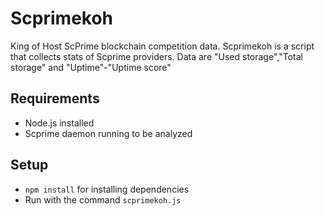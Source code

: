 # Scprimekoh

King of Host ScPrime blockchain competition data.
Scprimekoh is a script that collects stats of Scprime providers.
Data are "Used storage","Total storage" and "Uptime"-"Uptime score"

## Requirements

* Node.js installed
* Scprime daemon running to be analyzed 

## Setup

* `npm install` for installing dependencies
* Run with the command `scprimekoh.js`


     
